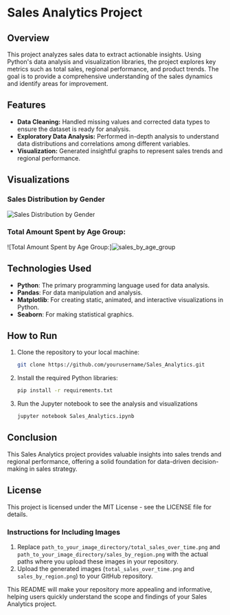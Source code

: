 # Sales Analytics Project

## Overview
This project analyzes sales data to extract actionable insights. Using Python's data analysis and visualization libraries, the project explores key metrics such as total sales, regional performance, and product trends. The goal is to provide a comprehensive understanding of the sales dynamics and identify areas for improvement.

## Features
- **Data Cleaning:** Handled missing values and corrected data types to ensure the dataset is ready for analysis.
- **Exploratory Data Analysis:** Performed in-depth analysis to understand data distributions and correlations among different variables.
- **Visualization:** Generated insightful graphs to represent sales trends and regional performance.

## Visualizations
### Sales Distribution by Gender
![Sales Distribution by Gender](https://github.com/user-attachments/assets/7ed44f6f-555a-4163-9381-73c99f4b4e78)

### Total Amount Spent by Age Group:
![Total Amount Spent by Age Group:]![sales_by_age_group](https://github.com/user-attachments/assets/07f7ae52-fc6c-48ff-a1b8-9c8f2aae867c)


## Technologies Used
- **Python**: The primary programming language used for data analysis.
- **Pandas**: For data manipulation and analysis.
- **Matplotlib**: For creating static, animated, and interactive visualizations in Python.
- **Seaborn**: For making statistical graphics.

## How to Run
1. Clone the repository to your local machine:
   ```bash
   git clone https://github.com/yourusername/Sales_Analytics.git
   
2. Install the required Python libraries:
   ```bash
   pip install -r requirements.txt
   
3. Run the Jupyter notebook to see the analysis and visualizations
   ```bash
   jupyter notebook Sales_Analytics.ipynb

## Conclusion
This Sales Analytics project provides valuable insights into sales trends and regional performance, offering a solid foundation for data-driven decision-making in sales strategy.

## License

This project is licensed under the MIT License - see the LICENSE file for details.


### Instructions for Including Images
1. Replace `path_to_your_image_directory/total_sales_over_time.png` and `path_to_your_image_directory/sales_by_region.png` with the actual paths where you upload these images in your repository.
2. Upload the generated images (`total_sales_over_time.png` and `sales_by_region.png`) to your GitHub repository.

This README will make your repository more appealing and informative, helping users quickly understand the scope and findings of your Sales Analytics project.


